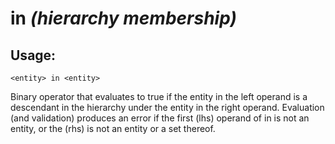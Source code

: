 # in *(hierarchy membership)*

## Usage:
```cedar
<entity> in <entity>
```

Binary operator that evaluates to true if the entity in the left operand is a
descendant in the hierarchy under the entity in the right operand. Evaluation
(and validation) produces an error if the first (lhs) operand of in is not an
entity, or the (rhs) is not an entity or a set thereof.
